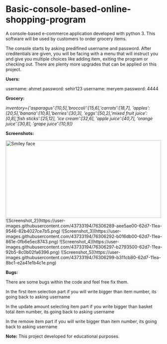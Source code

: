 # Basic-console-based-online-shopping-program
 A console-based e-commerce application developed with python 3. This software will be used by customers to order grocery items.

The console starts by asking predifined username and password. After creditentials are given, you will be facing with a menu that will instruct you and give you multiple choices like adding item, exiting the program or checking out. There are plenty more upgrades that can be applied on this project.

__Users:__

username: ahmet password: sehir123
username: meryem password: 4444

__Grocery:__

*inventory={'asparagus':[10,5],'broccoli':[15,6],'carrots':[18,7],
'apples':[20,5],'banana':[10,8],'berries':[30,3],
'eggs':[50,2],'mixed fruit juice':[0,8],'fish sticks':[25,12],
'ice cream':[32,6], 'apple juice':[40,7], 'orange juice':[30,8],
'grape juice':[10,9]}*

__Screenshots:__

<img src="https://user-images.githubusercontent.com/43733194/76306286-adb48100-62d7-11ea-9b0b-5fad4ae70f63.png" alt="Smiley face" height="250" width="500">
![Screenshot_2](https://user-images.githubusercontent.com/43733194/76306289-aee5ae00-62d7-11ea-9546-82b4027ce7b5.png)
![Screenshot_3](https://user-images.githubusercontent.com/43733194/76306292-b016db00-62d7-11ea-861e-0fb6e5ec8743.png)
![Screenshot_4](https://user-images.githubusercontent.com/43733194/76306297-b2793500-62d7-11ea-92b5-8c0b02fa6396.png)
![Screenshot_5](https://user-images.githubusercontent.com/43733194/76306299-b311cb80-62d7-11ea-8bc1-e2a41e1b4c1e.png)

__Bugs:__

There are some bugs within the code and feel free fix them.

In the first item selection part if you will write bigger than item number, its going back to asking username

In the update amount selecting item part if you write bigger than basket total item number, its going back to asking username

In the remove item part if you will write bigger than item number, its going back to asking username

__Note:__
This project developed for educational purposes.
